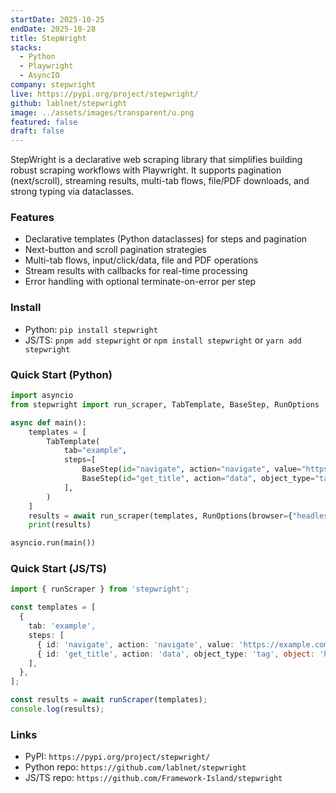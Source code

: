 ```yaml
---
startDate: 2025-10-25
endDate: 2025-10-28
title: StepWright
stacks:
  - Python
  - Playwright
  - AsyncIO
company: stepwright
live: https://pypi.org/project/stepwright/
github: lablnet/stepwright
image: ../assets/images/transparent/u.png
featured: false
draft: false
---
```


StepWright is a declarative web scraping library that simplifies building robust scraping workflows with Playwright. It supports pagination (next/scroll), streaming results, multi-tab flows, file/PDF downloads, and strong typing via dataclasses.

### Features
- Declarative templates (Python dataclasses) for steps and pagination
- Next-button and scroll pagination strategies
- Multi-tab flows, input/click/data, file and PDF operations
- Stream results with callbacks for real-time processing
- Error handling with optional terminate-on-error per step

### Install
- Python: `pip install stepwright`
- JS/TS: `pnpm add stepwright` or `npm install stepwright` or `yarn add stepwright`

### Quick Start (Python)
```python
import asyncio
from stepwright import run_scraper, TabTemplate, BaseStep, RunOptions

async def main():
    templates = [
        TabTemplate(
            tab="example",
            steps=[
                BaseStep(id="navigate", action="navigate", value="https://example.com"),
                BaseStep(id="get_title", action="data", object_type="tag", object="h1", key="title", data_type="text"),
            ],
        )
    ]
    results = await run_scraper(templates, RunOptions(browser={"headless": True}))
    print(results)

asyncio.run(main())
```

### Quick Start (JS/TS)
```ts
import { runScraper } from 'stepwright';

const templates = [
  {
    tab: 'example',
    steps: [
      { id: 'navigate', action: 'navigate', value: 'https://example.com' },
      { id: 'get_title', action: 'data', object_type: 'tag', object: 'h1', key: 'title', data_type: 'text' },
    ],
  },
];

const results = await runScraper(templates);
console.log(results);
```

### Links
- PyPI: `https://pypi.org/project/stepwright/`
- Python repo: `https://github.com/lablnet/stepwright`
- JS/TS repo: `https://github.com/Framework-Island/stepwright`


